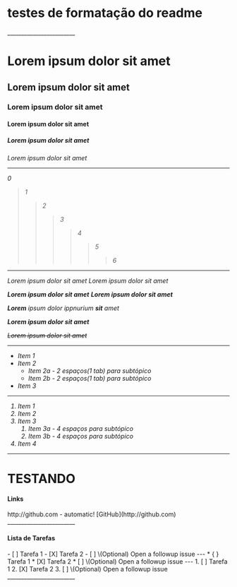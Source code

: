 <h1>testes de formatação do readme</h1>
________________________ 
<h1>Lorem ipsum dolor sit amet
<h2>Lorem ipsum dolor sit amet
<h3>Lorem ipsum dolor sit amet 
<h4>Lorem ipsum dolor sit amet
<h5>Lorem ipsum dolor sit amet
<h6>Lorem ipsum dolor sit amet

________________________
0
>1
>>2
>>>3
>>>>4
>>>>>5
>>>>>>6
________________________

*Lorem ipsum dolor sit amet*
_Lorem ipsum dolor sit amet_

**Lorem ipsum dolor sit amet**
__Lorem ipsum dolor sit amet__ 

_**Lorem** ipsum_ dolor ippnurium _**sit** amet_

***Lorem ipsum dolor sit amet***

~~Lorem ipsum dolor sit amet~~ 
________________________

* Item 1
* Item 2
  * Item 2a - 2 espaços(1 tab) para subtópico
  * Item 2b - 2 espaços(1 tab) para subtópico
* Item 3
________________________

1. Item 1
1. Item 2
1. Item 3
    1. Item 3a - 4 espaços para subtópico
    1. Item 3b - 4 espaços para subtópico
1. Item 4
________________________
<h1>  TESTANDO
<h4> Links</h4>
http://github.com - automatic!
[GitHub](http://github.com)
________________________

<h4> Lista de Tarefas</h4>
- [ ] Tarefa 1
- [X] Tarefa 2
- [ ] \(Optional) Open a followup issue
---
* { } Tarefa 1
* [X] Tarefa 2
* [ ] \(Optional) Open a followup issue
---
1. [ ] Tarefa 1
2. [X] Tarefa 2
3. [ ] \(Optional) Open a followup issue
________________________

